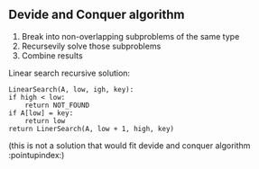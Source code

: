 ## Devide and Conquer algorithm 

1. Break into non-overlapping subproblems of the same type 
2. Recursevily solve those subproblems 
3. Combine results 


Linear search recursive solution: 
```
LinearSearch(A, low, igh, key):
if high < low:
    return NOT_FOUND
if A[low] = key:
    return low 
return LinerSearch(A, low + 1, high, key)
```
(this is not a solution that would fit devide and conquer algorithm :pointupindex:)



